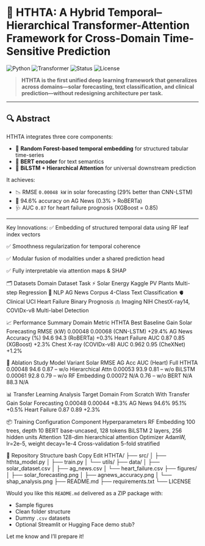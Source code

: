 # 🧠 HTHTA: A Hybrid Temporal–Hierarchical Transformer-Attention Framework for Cross-Domain Time-Sensitive Prediction

![Python](https://img.shields.io/badge/Python-3.10-blue)
![Transformer](https://img.shields.io/badge/Architecture-Transformer--Hybrid-purple)
![Status](https://img.shields.io/badge/Status-Under%20Review-orange)
![License](https://img.shields.io/badge/License-MIT-lightgrey)

> **HTHTA is the first unified deep learning framework that generalizes across domains—solar forecasting, text classification, and clinical prediction—without redesigning architecture per task.**

---

## 🔍 Abstract

HTHTA integrates three core components:

- 🌲 **Random Forest-based temporal embedding** for structured tabular time-series
- 🤖 **BERT encoder** for text semantics
- 🧠 **BiLSTM + Hierarchical Attention** for universal downstream prediction

It achieves:
- 📉 RMSE `0.00048 kW` in solar forecasting (29% better than CNN-LSTM)
- 📰 94.6% accuracy on AG News (0.3% > RoBERTa)
- 🩺 AUC `0.87` for heart failure prognosis (XGBoost = 0.85)

---

Key Innovations:
✅ Embedding of structured temporal data using RF leaf index vectors

✅ Smoothness regularization for temporal coherence

✅ Modular fusion of modalities under a shared prediction head

✅ Fully interpretable via attention maps & SHAP

🗂 Datasets
Domain	Dataset	Task
⚡ Solar Energy	Kaggle PV Plants	Multi-step Regression
📰 NLP	AG News Corpus	4-Class Text Classification
🫀 Clinical	UCI Heart Failure	Binary Prognosis
🫁 Imaging	NIH ChestX-ray14, COVIDx-v8	Multi-label Detection

📈 Performance Summary
Domain	Metric	HTHTA	Best Baseline	Gain
Solar Forecasting	RMSE (kW)	0.00048	0.00068 (CNN-LSTM)	+29.4%
AG News	Accuracy (%)	94.6	94.3 (RoBERTa)	+0.3%
Heart Failure	AUC	0.87	0.85 (XGBoost)	+2.3%
Chest X-ray (COVIDx-v8)	AUC	0.962	0.95 (CheXNet)	+1.2%

🧪 Ablation Study
Model Variant	Solar RMSE	AG Acc	AUC (Heart)
Full HTHTA	0.00048	94.6	0.87
– w/o Hierarchical Attn	0.00053	93.9	0.81
– w/o BiLSTM	0.00061	92.8	0.79
– w/o RF Embedding	0.00072	N/A	0.76
– w/o BERT	N/A	88.3	N/A

📊 Transfer Learning Analysis
Target Domain	From Scratch	With Transfer	Gain
Solar Forecasting	0.00048	0.00044	+8.3%
AG News	94.6%	95.1%	+0.5%
Heart Failure	0.87	0.89	+2.3%

📦 Training Configuration
Component	Hyperparameters
RF Embedding	100 trees, depth 10
BERT	base-uncased, 128 tokens
BiLSTM	2 layers, 256 hidden units
Attention	128-dim hierarchical attention
Optimizer	AdamW, lr=2e-5, weight decay=1e-4
Cross-validation	5-fold stratified

📂 Repository Structure
bash
Copy
Edit
HTHTA/
├── src/
│   ├── hthta_model.py
│   ├── train.py
│   └── utils/
├── data/
│   ├── solar_dataset.csv
│   ├── ag_news.csv
│   └── heart_failure.csv
├── figures/
│   ├── solar_forecasting.png
│   ├── agnews_accuracy.png
│   └── shap_analysis.png
├── README.md
├── requirements.txt
└── LICENSE

Would you like this `README.md` delivered as a ZIP package with:
- Sample figures
- Clean folder structure
- Dummy `.csv` datasets
- Optional Streamlit or Hugging Face demo stub?

Let me know and I’ll prepare it!
